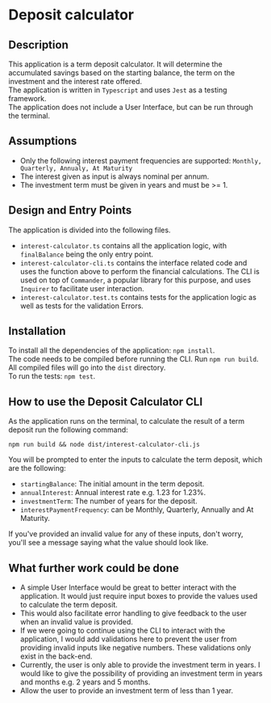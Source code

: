 # Deposit calculator

## Description

This application is a term deposit calculator.
It will determine the accumulated savings based on the starting balance, the term on the investment and the interest rate offered.\
The application is written in `Typescript` and uses `Jest` as a testing framework.\
The application does not include a User Interface, but can be run through the terminal.

## Assumptions

- Only the following interest payment frequencies are supported: `Monthly, Quarterly, Annualy, At Maturity`
- The interest given as input is always nominal per annum.
- The investment term must be given in years and must be >= 1.

## Design and Entry Points

The application is divided into the following files.
- `interest-calculator.ts` contains all the application logic, with `finalBalance` being the only entry point.
- `interest-calculator-cli.ts` contains the interface related code and uses the function above to perform the financial calculations. The CLI is used on top of `Commander`, a popular library for this purpose, and uses `Inquirer` to facilitate user interaction.
- `interest-calculator.test.ts` contains tests for the application logic as well as tests for the validation Errors.

## Installation

To install all the dependencies of the application: `npm install`.\
The code needs to be compiled before running the CLI. Run `npm run build`. All compiled files will go into the `dist` directory.\
To run the tests: `npm test`.

## How to use the Deposit Calculator CLI

As the application runs on the terminal, to calculate the result of a term deposit run the following command:
```
npm run build && node dist/interest-calculator-cli.js
```
You will be prompted to enter the inputs to calculate the term deposit, which are the following:
- `startingBalance`: The initial amount in the term deposit.
- `annualInterest`: Annual interest rate e.g. 1.23 for 1.23%.
- `investmentTerm`: The number of years for the deposit.
- `interestPaymentFrequency`: can be Monthly, Quarterly, Annually and At Maturity.

If you've provided an invalid value for any of these inputs, don't worry, you'll see a message saying what the value should look like.

## What further work could be done
- A simple User Interface would be great to better interact with the application. It would just require input boxes to provide the values used to calculate the term deposit.
- This would also facilitate error handling to give feedback to the user when an invalid value is provided.
- If we were going to continue using the CLI to interact with the application, I would add validations here to prevent the user from providing invalid inputs like negative numbers. These validations only exist in the back-end.
- Currently, the user is only able to provide the investment term in years. I would like to give the possibility of providing an investment term in years and months e.g. 2 years and 5 months.
- Allow the user to provide an investment term of less than 1 year.

